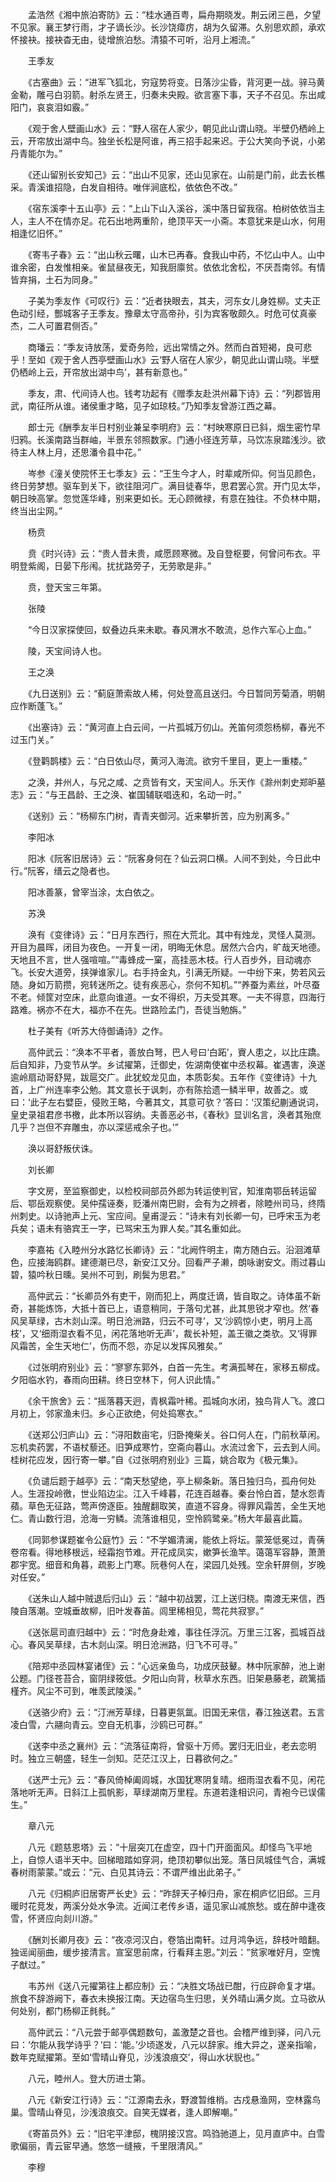 <!-- { "loadSidebar": true } -->

　　孟浩然《湘中旅泊寄防》云：“桂水通百粤，扁舟期晓发。荆云闭三邑，夕望不见家。襄王梦行雨，才子谪长沙。长沙饶瘴疠，胡为久留滞。久别思欢颜，承欢怀接袂。接袂杳无由，徒增旅泊愁。清猿不可听，沿月上湘流。”

　　王季友

　　《古塞曲》云：“进军飞狐北，穷寇势将变。日落沙尘昏，背河更一战。骍马黄金勒，雕弓白羽箭。射杀左贤王，归奏未央殿。欲言塞下事，天子不召见。东出咸阳门，哀哀泪如霰。”

　　《观于舍人壁画山水》云：“野人宿在人家少，朝见此山谓山晓。半壁仍栖岭上云，开帘放出湖中鸟。独坐长松是阿谁，再三招手起来迟。于公大笑向予说，小弟丹青能尔为。”

　　《还山留别长安知己》云：“出山不见家，还山见家在。山前是门前，此去长樵采。青溪谁招隐，白发自相待。唯伴涧底松，依依色不改。”

　　《宿东溪李十五山亭》云：“上山下山入溪谷，溪中落日留我宿。柏树依依当主人，主人不在情亦足。花石出地两重阶，绝顶平天一小斋。本意犹来是山水，何用相逢忆旧怀。”

　　《寄韦子春》云：“出山秋云曙，山木已再春。食我山中药，不忆山中人。山中谁余密，白发惟相亲。雀鼠昼夜无，知我厨廪贫。依依北舍松，不厌吾南邻。有情皆弃捐，土石为同身。”

　　子美为季友作《可叹行》云：“近者抉眼去，其夫，河东女儿身姓柳。丈夫正色动引经，酆城客子王季友。豫章太守高帝孙，引为宾客敬颇久。时危可仗真豪杰，二人可置君侧否。”

　　商璠云：“季友诗放荡，爱奇务险，远出常情之外。然而白首短褐，良可悲乎！至如《观于舍人西亭壁画山水》云‘野人宿在人家少，朝见此山谓山晓。半壁仍栖岭上云，开帘放出湖中鸟’，甚有新意也。”

　　季友，肃、代间诗人也。钱考功起有《赠季友赴洪州幕下诗》云：“列郡皆用武，南征所从谁。诸侯重才略，见子如琼枝。”乃知季友曾游江西之幕。

　　郎士元《酬季友半日村别业兼呈李明府》云：“村映寒原日已斜，烟生密竹早归鸦。长溪南路当群岫，半景东邻照数家。门通小径连芳草，马饮冻泉踏浅沙。欲待主人林上月，还思潘令县中花。”

　　岑参《潼关使院怀王七季友》云：“王生今才人，时辈咸所仰。何当见颜色，终日劳梦想。驱车到关下，欲往阻河广。满目徒春华，思君罢心赏。开门见太华，朝日映高掌。忽觉莲华峰，别来更如长。无心顾微禄，有意在独往。不负林中期，终当出尘网。”

　　杨贲

　　贲《时兴诗》云：“贵人昔未贵，咸愿顾寒微。及自登枢要，何曾问布衣。平明登紫阁，日晏下彤闱。扰扰路旁子，无劳歌是非。”

　　贲，登天宝三年第。

　　张陵

　　“今日汉家探使回，蚁叠边兵来未歇。春风渭水不敢流，总作六军心上血。”

　　陵，天宝间诗人也。

　　王之涣

　　《九日送别》云：“蓟庭萧索故人稀，何处登高且送归。今日暂同芳菊酒，明朝应作断蓬飞。”

　　《出塞诗》云：“黄河直上白云间，一片孤城万仞山。羌笛何须怨杨柳，春光不过玉门关。”

　　《登鹳鹊楼》云：“白日依山尽，黄河入海流。欲穷千里目，更上一重楼。”

　　之涣，并州人，与兄之咸、之贲皆有文，天宝间人。乐天作《滁州刺史郑昈墓志》云：“与王昌龄、王之涣、崔国辅联唱迭和，名动一时。”

　　《送别》云：“杨柳东门树，青青夹御河。近来攀折苦，应为别离多。”

　　李阳冰

　　阳冰《阮客旧居诗》云：“阮客身何在？仙云洞口横。人间不到处，今日此中行。”阮客，缙云之隐者也。

　　阳冰善篆，曾宰当涂，太白依之。

　　苏涣

　　涣有《变律诗》云：“日月东西行，照在大荒北。其中有烛龙，灵怪人莫测。开目为晨晖，闭目为夜色。一开复一闭，明晦无休息。居然六合内，旷哉天地德。天地且不言，世人强喧喧。”“毒蜂成一窠，高挂恶木枝。行人百步外，目动魂亦飞。长安大道旁，挟弹谁家儿。右手持金丸，引满无所疑。一中纷下来，势若风云随。身如万箭攒，宛转迷所之。徒有疾恶心，奈何不知机。”“养蚕为素丝，叶尽蚕不老。倾筐对空床，此意向谁道。一女不得织，万夫受其寒。一夫不得意，四海行路难。祸亦不在大，福亦不在先。世路险孟门，吾徒当勉旃。”

　　杜子美有《听苏大侍御诵诗》之作。

　　高仲武云：“涣本不平者，善放白弩，巴人号曰‘白跖’，賨人患之，以比庄蹻。后自知非，乃变节从学。乡试擢第，迁御史，佐湖南使崔中丞权幕。崔遇害，涣遂逾岭扇动哥舒晃，跋扈交广。此犹蛟龙见血，本质彰矣。五年作《变律诗》十九首，上广州连率李公勉。其文意长于讽刺，亦有陈拾遗一鳞半甲，故善之。或曰：‘此子左右嬖臣，侵败王略，今著其文，其意可欤？’答曰：‘汉策纪蒯通说词，皇史录祖君彦书檄，此本所以容纳。夫善恶必书，《春秋》显训名言，涣者其殆庶几乎？岂但不弃雕虫，亦以深惩戒余子也。’”

　　涣以哥舒叛伏诛。

　　刘长卿

　　字文房，至监察御史，以检校祠部员外郎为转运使判官，知淮南鄂岳转运留后、鄂岳观察使。吴仲孺诬奏，贬潘州南巴尉，会有为之辨者，除睦州司马，终隋州刺史。以诗驰声上元、宝应间。皇甫湜云：“诗未有刘长卿一句，已呼宋玉为老兵矣；语未有骆宾王一字，已骂宋玉为罪人矣。”其名重如此。

　　李嘉祐《入睦州分水路忆长卿诗》云：“北阙忤明主，南方随白云。沿洄滩草色，应接海鸥群。建德潮已尽，新安江又分。回看严子濑，朗咏谢安文。雨过暮山碧，猿吟秋日曛。吴州不可到，刷鬓为思君。”

　　高仲武云：“长卿员外有吏干，刚而犯上，两度迁谪，皆自取之。诗体虽不新奇，甚能炼饰，大抵十首已上，语意稍同，于落句尤甚，此其思锐才窄也。然‘春风吴草绿，古木剡山深。明日沧洲路，归云不可寻’，又‘沙鸥惊小吏，明月上高枝’，又‘细雨湿衣看不见，闲花落地听无声’，裁长补短，盖王徽之类欤。又‘得罪风霜苦，全生天地仁’，伤而不怨，亦足以发挥风雅矣。”

　　《过张明府别业》云：“寥寥东郭外，白首一先生。考满孤琴在，家移五柳成。夕阳临水钓，春雨向田耕。终日空林下，何人识此情。”

　　《余干旅舍》云：“摇落暮天迥，青枫霜叶稀。孤城向水闭，独鸟背人飞。渡口月初上，邻家渔未归。乡心正欲绝，何处捣寒衣。”

　　《送郑公归庐山》云：“浔阳数亩宅，归卧掩柴关。谷口何人在，门前秋草闲。忘机卖药罢，不语杖藜还。旧笋成寒竹，空斋向暮山。水流过舍下，云去到人间。桂树花应发，因行寄一攀。”自《过张明府别业》三篇，姚合取为《极元集》。

　　《负谴后题于越亭》云：“南天愁望绝，亭上柳条新。落日独归鸟，孤舟何处人。生涯投岭徼，世业陷边尘。江入千峰暮，花连百越春。秦台怜白首，楚水怨青蘋。草色无征路，莺声傍逐臣。独醒翻取笑，直道不容身。得罪风霜苦，全生天地仁。青山数行泪，沧海一穷鳞。流落谁相见，空怜鸥鹭亲。”杨大年最喜此篇。

　　《同郭参谋题崔令公庭竹》云：“不学媚清澜，能依上将坛。蒙笼低冕过，青蒨卷帘看。得地移根远，经霜抱节难。开花成凤实，嫰笋长渔竿。蔼蔼军容静，萧萧郡宇宽。细音和角暮，疏影上门寒。阮巷何人在，梁园几处残。空余轩屏侧，岁晚对任安。”

　　《送朱山人越中贼退后归山》云：“越中初战罢，江上送归桡。南渡无来信，西陵自落潮。空城垂故柳，旧叶发春苖。闾里稀相见，莺花共寂寥。”

　　《送张扈司直归越中》云：“时危身赴难，事往任浮沉。万里三江客，孤城百战心。春风吴草绿，古木剡山深。明日沧洲路，归飞不可寻。”

　　《陪郑中丞园林宴诸侄》云：“心远亲鱼鸟，功成厌鼓鼙。林中阮家醉，池上谢公题。门径苍苔合，窗阴绿筱低。夕阳山向背，秋草水东西。旧架悬藤老，疏篱插槿齐。风尘不可到，唯羡武陵溪。”

　　《送骆少府》云：“汀洲芳草绿，日暮更氛氲。旧国无来信，春江独送君。五言凌白雪，六翮向青云。空自无机事，沙鸥已可群。”

　　《送李中丞之襄州》云：“流落征南将，曾驱十万师。罢归无旧业，老去恋明时。独立三朝盛，轻生一剑知。茫茫江汉上，日暮欲何之。”

　　《送严士元》云：“春风倚棹阖闾城，水国犹寒阴复晴。细雨湿衣看不见，闲花落地听无声。日斜江上孤帆影，草绿湖南万里程。东道若逢相识问，青袍今已误儒生。”

　　章八元

　　八元《题慈恩塔》云：“十层突兀在虚空，四十门开面面风。却怪鸟飞平地上，自惊人语半天中。回梯暗踏如穿洞，绝顶初攀似出笼。落日凤城佳气合，满城春树雨蒙蒙。”或云：“元、白见其诗云：不谓严维出此弟子。”

　　八元《归桐庐旧居寄严长史》云：“昨辞天子棹归舟，家在桐庐忆旧邱。三月暖时花竞发，两溪分处水争流。近闻江老传乡语，遥见家山减旅愁。或在醉中逢夜雪，怀贤应向剡川游。”

　　《酬刘长卿月夜》云：“夜凉河汉白，卷箔出南轩。过月鸿争远，辞枝叶暗翻。独谣闻丽曲，缓步接清言。宣室思前席，行看拜主恩。”刘云：“贫家唯好月，空愧子猷过。”

　　韦苏州《送八元擢第往上都应制》云：“决胜文场战已酣，行应辟命复才堪。旅食不辞游阙下，春衣未换报江南。天边宿鸟生归思，关外晴山满夕岚。立马欲从何处别，都门杨柳正毵毵。”

　　高仲武云：“八元尝于邮亭偶题数句，盖激楚之音也。会稽严维到驿，问八元曰：‘尔能从我学诗乎？’曰：‘能。’少顷遂发，八元以辞家。维大异之，遂亲指喻，数年克赋擢第。至如‘雪晴山脊见，沙浅浪痕交’，得山水状貎也。”

　　八元，睦州人。登大历进士第。

　　八元《新安江行诗》云：“江源南去永，野渡暂维梢。古戍悬渔网，空林露鸟巢。雪晴山脊见，沙浅浪痕交。自笑无媒者，逢人即解嘲。”

　　《寄苖员外》云：“旧宅平津邸，槐阴接汉宫。鸣驺驰道上，见月直庐中。白雪歌偏丽，青云宦早通。悠悠一缝掖，千里限清风。”

　　李穆

